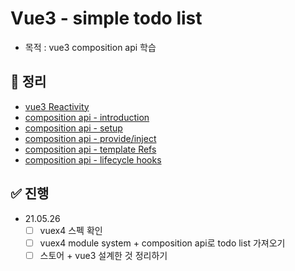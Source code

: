 # Vue3 - simple todo list
- 목적 : vue3 composition api 학습

## 📕 정리

- [vue3 Reactivity](https://hackmd.io/NIXjulH2TiKYkGmpIHUVXQ)
- [composition api - introduction](https://hackmd.io/6IVIWXyiQwejyivvilkDaA)
- [composition api - setup](https://hackmd.io/XqwOwrlRQbW6J929vYHTmw?view)
- [composition api - provide/inject](https://hackmd.io/lNVZipERSJOiGetShCmrlg)
- [composition api - template Refs](https://hackmd.io/ukuczVOMQUqOJEg8xcYsiA)
- [composition api - lifecycle hooks](https://hackmd.io/qKhpCZwXRWuL39qgO7Yu7A)

## ✅ 진행
- 21.05.26 
  - [ ] vuex4 스펙 확인
  - [ ] vuex4 module system + composition api로 todo list 가져오기
  - [ ] 스토어 + vue3 설계한 것 정리하기
